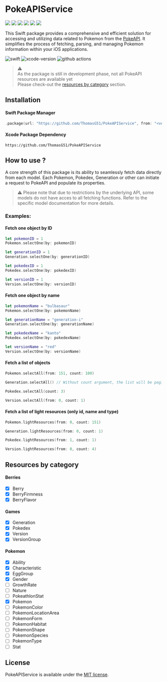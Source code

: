 # PokeAPIService

![](https://raw.githubusercontent.com/PokeAPI/sprites/master/sprites/pokemon/3.png)
![](https://raw.githubusercontent.com/PokeAPI/sprites/master/sprites/pokemon/6.png)
![](https://raw.githubusercontent.com/PokeAPI/sprites/master/sprites/pokemon/9.png)
![](https://raw.githubusercontent.com/PokeAPI/sprites/master/sprites/pokemon/144.png)
![](https://raw.githubusercontent.com/PokeAPI/sprites/master/sprites/pokemon/145.png)
![](https://raw.githubusercontent.com/PokeAPI/sprites/master/sprites/pokemon/146.png)

This Swift package provides a comprehensive and efficient solution for accessing and utilizing data related to Pokemon from the [PokeAPI](https://pokeapi.co). 
It simplifies the process of fetching, parsing, and managing Pokemon information within your iOS applications.

![swift](https://img.shields.io/badge/Swift-5.10-orange?logo=Swift&logoColor=white)
![xcode-version](https://img.shields.io/badge/Xcode-16-blue?logo=xcode&logoColor=white)
![github actions](https://github.com/ThomasG51/PokeAPIService/actions/workflows/swift.yml/badge.svg)

> ⚠️ <br>
> As the package is still in development phase, not all PokeAPI resources are available yet <br>
> Please check-out the [resources by category](#resources-by-category) section.

## Installation

#### Swift Package Manager
```swift
.package(url: "https://github.com/ThomasG51/PokeAPIService", from: "<version>")
```

#### Xcode Package Dependency
```
https://github.com/ThomasG51/PokeAPIService
```

## How to use ?

A core strength of this package is its ability to seamlessly fetch data directly from each model. Each Pokemon, Pokedex, Generation or other can initiate a request to PokeAPI and populate its properties.

> ⚠️
> Please note that due to restrictions by the underlying API, some models do not have acces to all fetching functions. 
> Refer to the specific model documentation for more details.

### Examples:

#### Fetch one object by ID
```swift
let pokemonID = 1
Pokemon.selectOne(by: pokemonID)

let generationID = 1
Generation.selectOne(by: generationID)

let pokedexID = 1
Pokedex.selectOne(by: pokedexID)

let versionID = 1
Version.selectOne(by: versionID)
```

#### Fetch one object by name
```swift
let pokemonName = "bulbasaur"
Pokemon.selectOne(by: pokemonName)

let generationName = "generation-i"
Generation.selectOne(by: generationName)

let pokedexName = "kanto"
Pokedex.selectOne(by: pokedexName)

let versionName = "red"
Version.selectOne(by: versionName)
```

#### Fetch a list of objects
```swift
Pokemon.selectAll(from: 151, count: 100)

Generation.selectAll() // Without count argument, the list will be paginate by 20 by default

Pokedex.selectAll(count: 3)

Version.selectAll(from: 0, count: 1)
```

#### Fetch a list of light resources (only id, name and type)
```swift
Pokemon.lightResources(from: 0, count: 151)

Generation.lightResources(from: 0, count: 1)

Pokedex.lightResources(from: 1, count: 1)

Version.lightResources(from: 0, count: 4)
```

<h2 id="resources-by-category">Resources by category</h2>

#### Berries

- [x] Berry
- [x] BerryFirmness
- [x] BerryFlavor

#### Games

- [x] Generation
- [x] Pokedex
- [x] Version
- [x] VersionGroup

#### Pokemon

- [x] Ability
- [x] Characteristic
- [x] EggGroup
- [x] Gender
- [ ] GrowthRate
- [ ] Nature
- [ ] PokeathlonStat
- [x] Pokemon
- [ ] PokemonColor
- [ ] PokemonLocationArea
- [ ] PokemonForm
- [ ] PokemonHabitat
- [ ] PokemonShape
- [ ] PokemonSpecies
- [ ] PokemonType
- [ ] Stat

## License

PokeAPIService is available under the [MIT license](LICENSE).
